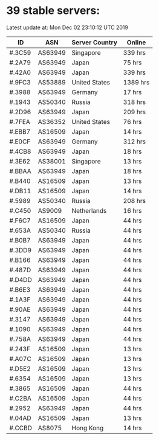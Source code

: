 # 39 stable servers:

Latest update at: Mon Dec 02 23:10:12 UTC 2019

| ID | ASN | Server Country | Online |
| -- | --- | -------------- | ------ |
| #.3C59 | AS63949 | Singapore | 339 hrs |
| #.2A79 | AS63949 | Japan | 75 hrs |
| #.42A0 | AS63949 | Japan | 339 hrs |
| #.9FC3 | AS53889 | United States | 1389 hrs |
| #.3988 | AS63949 | Germany | 17 hrs |
| #.1943 | AS50340 | Russia | 318 hrs |
| #.2D96 | AS63949 | Japan | 209 hrs |
| #.7FEA | AS36352 | United States | 76 hrs |
| #.EBB7 | AS16509 | Japan | 14 hrs |
| #.E0CF | AS63949 | Germany | 312 hrs |
| #.4CB8 | AS63949 | Japan | 18 hrs |
| #.3E62 | AS38001 | Singapore | 13 hrs |
| #.BBAA | AS63949 | Japan | 18 hrs |
| #.B440 | AS16509 | Japan | 13 hrs |
| #.DB11 | AS16509 | Japan | 14 hrs |
| #.5989 | AS50340 | Russia | 208 hrs |
| #.C450 | AS9009 | Netherlands | 16 hrs |
| #.F6C7 | AS16509 | Japan | 44 hrs |
| #.653A | AS50340 | Russia | 44 hrs |
| #.B0B7 | AS63949 | Japan | 44 hrs |
| #.3DD9 | AS63949 | Japan | 44 hrs |
| #.B166 | AS63949 | Japan | 44 hrs |
| #.487D | AS63949 | Japan | 44 hrs |
| #.D4DD | AS63949 | Japan | 44 hrs |
| #.B6E3 | AS63949 | Japan | 44 hrs |
| #.1A3F | AS63949 | Japan | 44 hrs |
| #.90AE | AS63949 | Japan | 44 hrs |
| #.3147 | AS63949 | Japan | 44 hrs |
| #.1090 | AS63949 | Japan | 44 hrs |
| #.758A | AS63949 | Japan | 44 hrs |
| #.243F | AS16509 | Japan | 13 hrs |
| #.A07C | AS16509 | Japan | 13 hrs |
| #.D5E2 | AS16509 | Japan | 13 hrs |
| #.6354 | AS16509 | Japan | 13 hrs |
| #.3865 | AS16509 | Japan | 44 hrs |
| #.C2BA | AS16509 | Japan | 44 hrs |
| #.2952 | AS63949 | Japan | 44 hrs |
| #.04AD | AS16509 | Japan | 13 hrs |
| #.CCBD | AS8075 | Hong Kong | 14 hrs |

